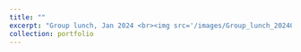 ```yaml
---
title: ""
excerpt: "Group lunch, Jan 2024 <br><img src='/images/Group_lunch_20240122161236.jpg' width=500>"
collection: portfolio
---
```

